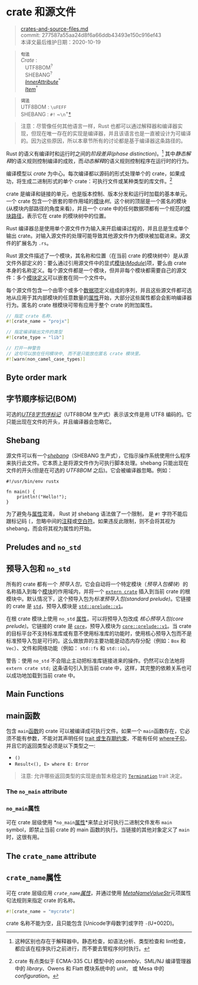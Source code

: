 # crate 和源文件

>[crates-and-source-files.md](https://github.com/rust-lang/reference/blob/master/src/crates-and-source-files.md)\
>commit: 277587a55aa24d8f6a66ddb43493e150c916ef43 \
>本译文最后维护日期：2020-10-19

> **<sup>句法</sup>**\
> _Crate_ :\
> &nbsp;&nbsp; UTF8BOM<sup>?</sup>\
> &nbsp;&nbsp; SHEBANG<sup>?</sup>\
> &nbsp;&nbsp; [_InnerAttribute_]<sup>\*</sup>\
> &nbsp;&nbsp; [_Item_]<sup>\*</sup>

> **<sup>词法</sup>**\
> UTF8BOM : `\uFEFF`\
> SHEBANG : `#!` \~`\n`<sup>\+</sup>[†](#shebang)


> 注意：尽管像任何其他语言一样，Rust 也都可以通过解释器和编译器实现，但现在唯一存在的实现是编译器，并且该语言也是一直被设计为可编译的。因为这些原因，所以本章节所有的讨论都是基于编译器这条路径的。

Rust 的语义有编译时和运行时之间的*阶段差异(phase distinction)*。[^phase-distinction] 其中*静态解释*的语义规则控制编译的成败，而*动态解释*的语义规则控制程序在运行时的行为。

编译模型以 _crate_ 为中心。每次编译都以源码的形式处理单个的 crate，如果成功，将生成二进制形式的单个 crate：可执行文件或某种类型的库文件。[^cratesourcefile]

crate 是编译和链接的单元，也是版本控制、版本分发和运行时加载的基本单元。一个 crate 包含一个嵌套的带作用域的[模块][module]*树*。这个树的顶层是一个匿名的模块(从模块内部路径的角度来看)，并且一个 crate 中的任何数据项都有一个规范的[模块路径][module path]，表示它在 crate 的模块树中的位置。

Rust 编译器总是使用单个源文件作为输入来开启编译过程的，并且总是生成单个输出 crate。对输入源文件的处理可能导致其他源文件作为模块被加载进来。源文件的扩展名为 `.rs`。

Rust 源文件描述了一个模块，其名称和位置（在当前 crate 的模块树中）是从源文件外部定义的：要么通过引用源文件中的显式[模块(_Module_)][module]项，要么由 crate 本身的名称定义。每个源文件都是一个模块，但并非每个模块都需要自己的源文件：多个[模块定义][module]可以嵌套在同一个文件中。

每个源文件包含一个由零个或多个[数据项][_Item_]定义组成的序列，并且这些源文件都可选地从应用于其内部模块的任意数量的[属性][attributes]开始，大部分这些属性都会会影响编译器行为。匿名的 crate 根模块可带有应用于整个 crate 的附加属性。

```rust
// 指定 crate 名称.
#![crate_name = "projx"]

// 指定编译输出文件的类型
#![crate_type = "lib"]

// 打开一种警告
// 这句可以放在任何模块中, 而不是只能放在匿名 crate 模块里。
#![warn(non_camel_case_types)]
```
## Byte order mark
## 字节顺序标记(BOM)

可选的[_UTF8字节序标记_][_UTF8 byte order mark_]（UTF8BOM 生产式）表示该文件是用 UTF8 编码的。它只能出现在文件的开头，并且编译器会忽略它。

## Shebang

源文件可以有一个[_shebang_]（SHEBANG 生产式），它指示操作系统使用什么程序来执行此文件。它本质上是将源文件作为可执行脚本处理。shebang 只能出现在文件的开头(但是在可选的 _UTF8BOM_ 之后)。它会被编译器忽略。例如：

<!-- ignore: tests don't like shebang -->
```rust,ignore
#!/usr/bin/env rustx

fn main() {
    println!("Hello!");
}
```

为了避免与[属性][attribute]混淆， Rust 对 shebang 语法做了一个限制， 是 `#!` 字符不能后跟标记码 `[`，忽略中间的[注释][comments]或[空白符][whitespace]。如果违反此限制，则不会将其视为 shebang，而会将其视为属性的开始。

## Preludes and `no_std`
## 预导入包和 `no_std`

所有的 crate 都有一个 *预导入包*，它会自动将一个特定模块（*预导入包模块*）的名称插入到每个[模块][module]的作用域内，并将一个 [`extern crate`] 插入到当前 crate 的根模块中。默认情况下，这个预导入包为*标准预导入包(standard prelude)*。它链接的 crate 是 [`std`]，预导入模块是 [`std::prelude::v1`]。

在根 crate 模块上使用 `no_std` [属性][attribute]，可以将预导入包改成 *核心预导入包(core prelude)*。它链接的 crate 是 [`core`]，预导入模块为 [`core::prelude::v1`]。当 crate 的目标平台不支持标准库或有意不使用标准库的功能时，使用核心预导入包而不是标准预导入包是可行的。这么做放弃的主要功能是动态内存分配（例如：`Box` 和 `Vec`）、文件和网络功能（例如： `std::fs` 和 `std::io`）。

<div class="warning">

警告：使用 `no_std` 不会阻止主动把标准库链接进来的操作。仍然可以合法地将 `extern crate std;` 这条语句引入到当前 crate 中，这样，其完整的依赖关系也可以成功地加载到当前 crate 中。

</div>

## Main Functions
## main函数

包含 `main`[函数][function]的 crate 可以被编译成可执行文件。如果一个 `main`函数存在，它必须不能有参数，不能对其声明任何 [trait 或生存期约束][trait or lifetime bounds]，不能有任何 [where子句][where clauses]，并且它的返回类型必须是以下类型之一:

* `()`
* `Result<(), E> where E: Error`
<!-- * `!` -->
<!-- * Result<!, E> where E: Error` -->

> 注意: 允许哪些返回类型的实现是由暂未稳定的 [`Termination`] trait 决定。

<!-- 如果前面这节需要更新 (从 "必须不能有参数" 开始, 同时需要修改 attributes/testing.md 文件 -->

### The `no_main` attribute
### `no_main`属性

可在 crate 层级使用 *`no_main`[属性][attribute]*来禁止对可执行二进制文件发布 `main` symbol，即禁止当前 crate 的 main 函数的执行。当链接的其他对象定义了 `main` 时，这很有用。

## The `crate_name` attribute
## `crate_name`属性

可在 crate 层级应用 *`crate_name`[属性][attribute]*，并通过使用 [_MetaNameValueStr_]元项属性句法规则来指定 crate 的名称。

```rust
#![crate_name = "mycrate"]
```

crate 名称不能为空，且只能包含 [Unicode字母数字]或字符 `-`(U+002D)。

[^phase-distinction]: 这种区别也存在于解释器中。静态检查，如语法分析、类型检查和 lint检查，都应该在程序执行之前进行，而不要去管程序何时执行。

[^cratesourcefile]: crate 有点类似于 ECMA-335 CLI 模型中的 *assembly*、SML/NJ 编译管理器中的 *library*、Owens 和 Flatt 模块系统中的 *unit*， 或 Mesa 中的 *configuration*。

[Unicode alphanumeric]: ../std/primitive.char.html#method.is_alphanumeric
[_InnerAttribute_]: attributes.md
[_Item_]: items.md
[_MetaNameValueStr_]: attributes.md#meta-item-attribute-syntax
[_shebang_]: https://en.wikipedia.org/wiki/Shebang_(Unix)
[_utf8 byte order mark_]: https://en.wikipedia.org/wiki/Byte_order_mark#UTF-8
[`Termination`]: ../std/process/trait.Termination.html
[`core`]: ../core/index.html
[`core::prelude::v1`]: ../core/prelude/index.html
[`extern crate`]: items/extern-crates.md
[`std`]: ../std/index.html
[`std::prelude::v1`]: ../std/prelude/index.html
[attribute]: attributes.md
[attributes]: attributes.md
[comments]: comments.md
[function]: items/functions.md
[module]: items/modules.md
[module path]: paths.md
[trait or lifetime bounds]: trait-bounds.md
[where clauses]: items/generics.md#where-clauses
[whitespace]: whitespace.md

<!-- 2020-11-3 -->
<!-- checked -->
